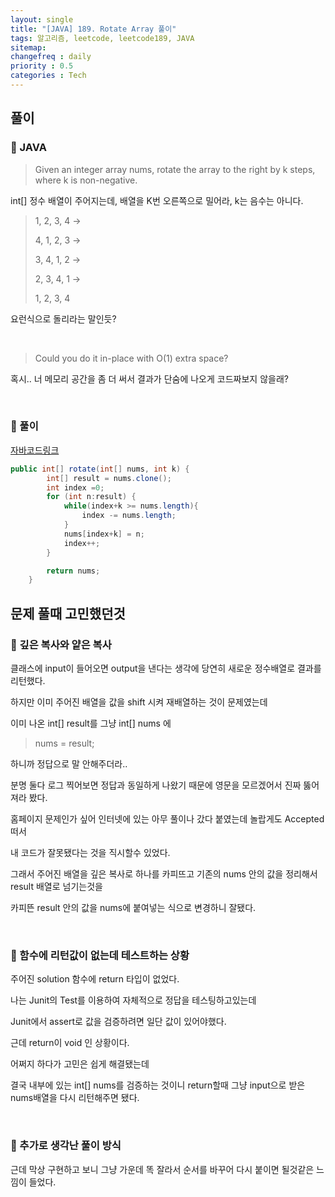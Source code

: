 ```yaml
---
layout: single
title: "[JAVA] 189. Rotate Array 풀이"
tags: 알고리즘, leetcode, leetcode189, JAVA
sitemap:
changefreq : daily
priority : 0.5
categories : Tech
---
```

##  풀이
### 📖 JAVA

>Given an integer array nums, rotate the array to the right by k steps, where k is non-negative.

int[] 정수 배열이 주어지는데, 배열을 K번 오른쪽으로 밀어라, k는 음수는 아니다.

> 1, 2, 3, 4 ->
> 
> 4, 1, 2, 3 ->
> 
> 3, 4, 1, 2 ->
> 
> 2, 3, 4, 1 ->
> 
> 1, 2, 3, 4

요런식으로 돌리라는 말인듯?

<br>

>Could you do it in-place with O(1) extra space?

혹시.. 너 메모리 공간을 좀 더 써서 결과가 단숨에 나오게 코드짜보지 않을래?

<br>

### 📖 풀이
[자바코드링크]("https://github.com/RDDcat/Algorithm/blob/main/coding/src/main/java/com/maro/coding/leetcode/RotateArray189.java")

```java
public int[] rotate(int[] nums, int k) {
        int[] result = nums.clone();
        int index =0;
        for (int n:result) {
            while(index+k >= nums.length){
                index -= nums.length;
            }
            nums[index+k] = n;
            index++;
        }

        return nums;
    }

```

## 문제 풀때 고민했던것
### 📖 깊은 복사와 얕은 복사

클래스에 input이 들어오면 output을 낸다는 생각에 당연히 새로운 정수배열로 결과를 리턴했다.

하지만 이미 주어진 배열을 값을 shift 시켜 재배열하는 것이 문제였는데 

이미 나온 int[] result를 그냥 int[] nums 에

> nums = result;

하니까 정답으로 말 안해주더라..

분명 둘다 로그 찍어보면 정답과 동일하게 나왔기 때문에 영문을 모르겠어서 진짜 뚫어져라 봤다.

홈페이지 문제인가 싶어 인터넷에 있는 아무 풀이나 갔다 붙였는데 놀랍게도 Accepted 떠서

내 코드가 잘못됐다는 것을 직시할수 있었다.

그래서 주어진 배열을 깊은 복사로 하나를 카피뜨고 기존의 nums 안의 값을 정리해서 result 배열로 넘기는것을

카피뜬 result 안의 값을 nums에 붙여넣는 식으로 변경하니 잘됐다.

<br>

### 📖 함수에 리턴값이 없는데 테스트하는 상황

주어진 solution 함수에 return 타입이 없었다.

나는 Junit의 Test를 이용하여 자체적으로 정답을 테스팅하고있는데

Junit에서 assert로 값을 검증하려면 일단 값이 있어야했다.

근데 return이 void 인 상황이다.

어쩌지 하다가 고민은 쉽게 해결됐는데

결국 내부에 있는 int[] nums를 검증하는 것이니 return할때 그냥 input으로 받은 nums배열을 다시 리턴해주면 됐다.

<br>

### 📖 추가로 생각난 풀이 방식
근데 막상 구현하고 보니 그냥 가운데 똑 잘라서 순서를 바꾸어 다시 붙이면 될것같은 느낌이 들었다.



<br>

<br>

<br>

<br>

















